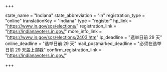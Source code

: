 +++

state_name = "Indiana"
state_abbreviation = "in"
registration_type = "online"
translationKey = "Indiana"
type = "register"
hp_link = "https://www.in.gov/sos/elections/"
registration_link = "https://indianavoters.in.gov/"
more_info_link = "https://www.in.gov/sos/elections/2403.htm"
ip_deadline = "选举日前 29 天"
online_deadline = "选举日前 29 天"
mail_postmarked_deadline = "必须在选举日前 29 天盖上邮戳"
confirm_registration_link = "https://indianavoters.in.gov/"

+++